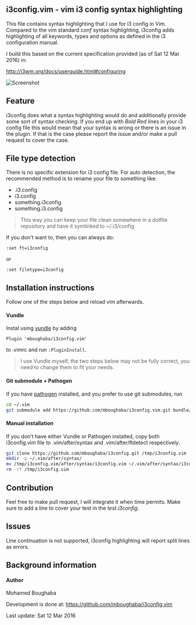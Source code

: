 i3config.vim - vim i3 config syntax highlighting
------------------------------------------------

This file contains syntax highlighting that I use for i3 config in Vim.
Compared to the vim standard *conf* syntax highlighting, i3config
adds highlighting of all keywords, types and options as defined in the i3 configuration manual.

I build this based on the current specification provided (as of Sat 12 Mar 2016) in:

<http://i3wm.org/docs/userguide.html#configuring>

![Screenshot](https://github.com/mboughaba/i3config.vim/blob/master/screenshot.png)

Feature
-------
i3config does what a syntax highlighting would do and additionally
provide some sort of syntax checking. If you end up with *Bold Red*
lines in your i3 config file this would mean that your syntax is wrong
or there is an issue in the plugin.
If that is the case please report the issue and/or make a pull request to cover the case.

File type detection
------------------

There is no specific extension for i3 config file.
For auto detection, the recommended method is to rename your file to something like:
+ .i3.config
+ i3.config
+ something.i3config
+ something.i3.config

> This way you can keep your file clean somewhere in a dotfile repository and have it symlinked to ~/.i3/config

If you don't want to, then you can always do:
```vim
:set ft=i3config
```
or
```vim
:set filetype=i3config
```

Installation instructions
-------------------------
Follow one of the steps below and reload vim afterwards.

#### Vundle
Instal using [vundle](https://github.com/gmarik/Vundle.vim) by adding
```vim
Plugin 'mboughaba/i3config.vim'
```
to .vimrc and run `:PluginInstall`.

> I use Vundle myself, the two steps below may not be fully correct, you need to change them to fit your needs.

#### Git submodule + Pathogen
If you have [pathogen](https://github.com/tpope/vim-pathogen) installed,
and you prefer to use git submodules, run
```sh
cd ~/.vim
git submodule add https://github.com/mboughaba/i3config.vim.git bundle/syntax/
```

#### Manual installation
If you don't have either Vundle or Pathogen installed, copy both i3config.vim file
to .vim/after/syntax and .vim/after/ftdetect respectively.
```sh
git clone https://github.com/mboughaba/i3config.git /tmp/i3config.vim
mkdir -p ~/.vim/after/syntax/
mv /tmp/i3config.vim/after/syntax/i3config.vim ~/.vim/after/syntax/i3config.vim
rm -rf /tmp/i3config.vim
```

Contribution
------------

Feel free to make pull request, I will integrate it when time permits.
Make sure to add a line to cover your test in the *test.i3config*.

Issues
------

Line continuation is not supported, i3config highlighting will report split lines as errors.

Background information
----------------------

#### Author
Mohamed Boughaba

Development is done at: <https://github.com/mboughaba/i3config.vim>

Last update: Sat 12 Mar 2016
